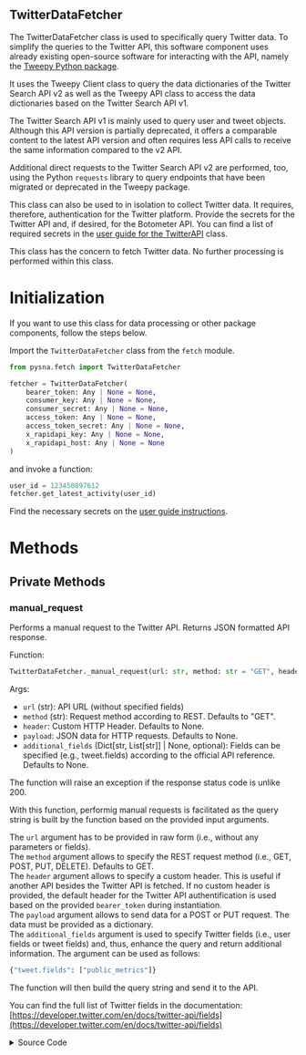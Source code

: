 TwitterDataFetcher
----------------

The TwitterDataFetcher class is used to specifically query Twitter data. To simplify
the queries to the Twitter API, this software component uses already existing
open-source software for interacting with the API, namely the [Tweepy Python package](https://github.com/tweepy/tweepy).

It uses the Tweepy Client class to query the data dictionaries of the Twitter
Search API v2 as well as the Tweepy API class to access the data dictionaries based
on the Twitter Search API v1.

The Twitter Search API v1 is mainly used to query user and tweet objects. Although this API version is partially deprecated, it offers a comparable content to the latest API version and often requires less API calls to receive the same information compared to the v2 API.

Additional direct requests to the Twitter Search
API v2 are performed, too, using the Python ```requests``` library to query endpoints
that have been migrated or deprecated in the Tweepy package.


This class can also be used to in isolation to collect Twitter data. It requires, therefore, authentication for the Twitter platform. Provide the secrets for the Twitter API and, if desired, for the Botometer API. You can find a list of required secrets in the [user guide for the TwitterAPI](../user-guide/overview/TwitterAPI.md) class.

This class has the concern to fetch Twitter data. No further processing is performed within this class.

# Initialization

If you want to use this class for data processing or other package components, follow the steps below.

Import the ```TwitterDataFetcher``` class from the ```fetch``` module.

```python
from pysna.fetch import TwitterDataFetcher

fetcher = TwitterDataFetcher(
    bearer_token: Any | None = None,
    consumer_key: Any | None = None,
    consumer_secret: Any | None = None,
    access_token: Any | None = None,
    access_token_secret: Any | None = None,
    x_rapidapi_key: Any | None = None,
    x_rapidapi_host: Any | None = None
)
```

and invoke a function:

```python
user_id = 123450897612
fetcher.get_latest_activity(user_id)
```

Find the necessary secrets on the [user guide instructions](../user-guide/overview/TwitterAPI.md#initialization).

# Methods

## Private Methods

### manual_request

Performs a manual request to the Twitter API. Returns JSON formatted API response.

Function:
```python
TwitterDataFetcher._manual_request(url: str, method: str = "GET", header: dict | None = None, payload: dict | None = None, additional_fields: Dict[str, List[str]] | None = None)
```

Args:

- ```url``` (str): API URL (without specified fields)  
- ```method``` (str): Request method according to REST. Defaults to "GET".  
- ``header``: Custom HTTP Header. Defaults to None.  
- ``payload``: JSON data for HTTP requests. Defaults to None.  
- ``additional_fields`` (Dict[str, List[str]] | None, optional): Fields can be specified (e.g., tweet.fields) according to the official API reference. Defaults to None.  

The function will raise an exception if the response status code is unlike 200.

With this function, performig manual requests is facilitated as the query string is built by the function based on the provided input arguments.

The ```url``` argument has to be provided in raw form (i.e., without any parameters or fields).  
The ```method``` argument allows to specify the REST request method (i.e., GET, POST, PUT, DELETE). Defaults to GET.  
The ```header``` argument allows to specify a custom header. This is useful if another API besides the Twitter API is fetched. If no custom header is provided, the default header for the Twitter API authentification is used based on the provided ```bearer_token``` during instantiation.  
The ```payload``` argument allows to send data for a POST or PUT request. The data must be provided as a dictionary.  
The ```additional_fields``` argument is used to specify Twitter fields (i.e., user fields or tweet fields) and, thus, enhance the query and return additional information. The argument can be used as follows:

```python
{"tweet.fields": ["public_metrics"]}
```

The function will then build the query string and send it to the API.

You can find the full list of Twitter fields in the documentation: [https://developer.twitter.com/en/docs/twitter-api/fields](https://developer.twitter.com/en/docs/twitter-api/fields)

<details>
<summary>Source Code</summary>
```python
def _manual_request(self, url: str, method: str = "GET", header: dict | None = None, payload: dict | None = None, additional_fields: Dict[str, List[str]] | None = None) -> dict:
    """Perform a manual request to the Twitter API.

    Args:
        url (str): API URL (without specified fields)
        method (str): Request method according to REST. Defaults to "GET".
        header (dict | None): Custom HTTP Header. Defaults to None.
        payload (dict | None): JSON data for HTTP requests. Defaults to None.
        additional_fields (Dict[str, List[str]] | None, optional): Fields can be specified (e.g., tweet.fields) according to the official API reference. Defaults to None.

    Raises:
        Exception: If status code != 200.

    Returns:
        dict: JSON formatted response of API request.
    """
    # if additional_fields were provided
    if additional_fields:
        # init empty string
        fields = "?"
        # create fields string dynamically for every field in additional_fields
        for field in additional_fields.keys():
            # e.g., in format "tweet.fields=lang,author_id"
            fields += f"{field}={','.join(additional_fields[field])}&"
        # append fields to url
        url += fields[:-1]
    if header is None:
        # set header
        header = {"Authorization": f"Bearer {self._bearer_token}"}
    response = requests.request(method=method, url=url, headers=header, json=payload)
    if response.status_code != 200:
        raise Exception("Request returned an error: {} {}".format(response.status_code, response.text))
    return response.json()
```
</details>

_____________

### paginate

Custom pagination function

It turns out that the pagination functions from the Tweepy Python packge are considerably slower than doing the pagination manually. For this reason, this function was designed.

Function:
```python
TwitterDataFetcher._paginate(func, params: Dict[str, str | int], limit: int | None = None, response_attribute: str = "data", page_attribute: str | None = None)
```

Args:

- ``func``: Function used for pagination
- ``params`` (Dict[str, str  |  int]): Dict containing request parameters. Must be of the form ``{'id': ..., 'limit': ..., 'pagination_token': ...}``
- ``limit`` (int | None, optional): Maximum number of results. Defaults to None, thus, no limit.
- ``response_attribute`` (str, optional): Attribute of the Response object. Defaults to "data". Options: ["data", "includes"]
- ``page_attribute`` (str, optional): The attribute that should be extracted for every entry of a page. Defaults to None.

The ``params`` argument is used to specify the parameters for the next page. Therefore, an ``id`` is needed as well as a key indicating the maximm number of results (i.e., ``limit``). ``None`` indicates that no limit is desired and, thus, all available results will be returned. The ``pagination_token`` key can be set to ``None`` initially. This pagination token will be reset during iteraion. In case, you wish to start from a different page than the first one, provide a pagination token. All parameters must be provided via a dictionary of the form:

```python
{"id": 1234456,
"limit": None, # no limit
"pagination_token": None}
```

The ``response_attribute`` argument specifies where to collect the data from the response. If ``data`` is specified, the results are received from the default attribute field of the response. If ``includes`` is specified, the results are obtained from the additional information provided by the Twitter fields.`

The ``page_attribute`` argument specifies what attribute should be extracted for every entry of a page. For instance, if this argument is set to ``id``, then the IDs will be extracted from every entry (e.g., user IDs of user objects).

Inside that function, a counter is incremented for every result that has been fetched. If the limit was reached, the function will break out the loop and will return immediately the obtained results. Otherwise, the function will check if last page was reached and will fetch the next page (if available).

<details>
<summary>Source Code</summary>
```python
def _paginate(self, func, params: Dict[str, str | int], limit: int | None = None, response_attribute: str = "data", page_attribute: str | None = None) -> list:
    """Pagination function

    Args:
        func: Function used for pagination
        params (Dict[str, str  |  int]): Dict containing request parameters. Should be of the form {'id': ..., 'max_results': ..., 'pagination_token': ...}
        limit (int | None, optional): Maximum number of results. Defaults to None, thus, no limit.
        response_attribute (str, optional): Attribute of the Response object. Defaults to "data". Options: ["data", "includes"]

    Raises:
        KeyError: 'id', 'max_results', and 'pagination_token' should be provided in the params dict.

    Returns:
        set: Results
    """
    # init counter
    counter = 0
    # init empty results set
    results = list()
    # set break out var
    break_out = False
    while not break_out:
        # make request
        response = func(**params)
        # if any data exists
        if response.__getattribute__(response_attribute) is not None:
            # iterate over response results
            for item in response.__getattribute__(response_attribute):
                # add result
                if page_attribute is None:
                    results.append(item)
                else:
                    results.append(item.__getattribute__(page_attribute))
                # increment counter
                counter += 1
                # if limit was reached, break
                if (limit is not None) and (counter == limit):
                    # set break_out var to true
                    break_out = True
                    break
            # if last page was reached
            if "next_token" not in response.meta:
                break
            # else, set new pagination token for next iteration
            else:
                params["pagination_token"] = response.meta["next_token"]
        # if no data exists, break
        else:
            break
    return results
```
</details>

_____________

## Twitter user related methods

### get_user_object

Request Twitter user object using Tweepy. The user object is fetched from the Twitter Search API v1. For this, the Tweepy API class is used.

Function:
```python
TwitterDataFetcher.get_user_object(user: str | int)
```

The function takes in either the user ID as string or integer or the user's unique screen name. It returns the requested API v1 user object.

The function handles the performed request based on what user identifier was given.

If the requested user has been suspended from Twitter, an error will be returned and a messeage will be logged to stdout.

<details>
<summary>Source Code</summary>
```python
def get_user_object(self, user: str | int) -> tweepy.models.User:
    """Request Twitter User Object via tweepy

    Args:
        user (str): Either User ID or screen name

    Returns:
        tweepy.User: Twitter User object from tweepy
    """
    try:
        # check if string for user1 is convertible to int in order to check for user ID or screen name
        if (isinstance(user, int)) or (user.isdigit()):
            # get profile for user by user ID
            user_obj = self.api.get_user(user_id=user)
        else:
            # get profile for user by screen name
            user_obj = self.api.get_user(screen_name=user)
    except tweepy.errors.Forbidden as e:
        # log to stdout
        log.error("403 Forbidden: access refused or access is not allowed.")
        # if user ID was provided
        if user.isdigit() or isinstance(user, int):
            url = f"https://api.twitter.com/2/users/{user}"
        else:
            # if screen name was provided
            url = f"https://api.twitter.com/2/users/by/username/{user}"
        response = self._manual_request(url)
        # if an error occured that says the user has been suspended
        if any("User has been suspended" in error["detail"] for error in response["errors"]):
            log.error("User has been suspended from Twitter. Requested user: {}".format(user))
            raise e
        else:
            raise e
    return user_obj
```
</details>

_____________

### get_user_follower_ids

Request Twitter follower IDs from user.

Function:
```python
TwitterDataFetcher.get_user_follower_ids(user: str | int)
```

This function takes in a Twitter user identifier (either ID or unique screen name). It returns all follower user IDs from the specified user as a set. Here, the ``tweepy.Cursor```is used for pagination.

The function handles the performed request based on what user identifier was given.

<details>
<summary>Source Code</summary>
```python
def get_user_follower_ids(self, user: str | int) -> Set[int]:
    """Request Twitter follower IDs from user

    Args:
        user (str | int): Either User ID or screen name.

    Returns:
        Set[int]: Array containing follower IDs
    """
    # check if string for user1 is convertible to int in order to check for user ID or screen name
    if (isinstance(user, int)) or (user.isdigit()):
        params = {"user_id": user}
    else:
        params = {"screen_name": user}

    follower_ids = list()
    for page in tweepy.Cursor(self.api.get_follower_ids, **params).pages():
        follower_ids.extend(page)
    return set(follower_ids)
```
</details>

_____________


### get_user_followee_ids

Request Twitter followee IDs from user.

Function:
```python
TwitterDataFetcher.get_user_followee_ids(user: str | int)
```

This function takes in a Twitter user identifier (i.e., either ID or unique screen name) and returns a set containing all IDs from the user's followees (AKA friends or follows).

The function handles the performed request based on what user identifier was given.

<details>
<summary>Source Code</summary>
```python
def get_user_followee_ids(self, user: str | int) -> Set[int]:
    """Request Twitter followee IDs from user

    Args:
        user (str): Either User ID or screen name.

    Returns:
        Set[int]: Array containing follow IDs
    """
    # check if string for user1 is convertible to int in order to check for user ID or screen name
    if (isinstance(user, int)) or (user.isdigit()):
        params = {"user_id": user}
    else:
        params = {"screen_name": user}

    followee_ids = list()
    for page in tweepy.Cursor(self.api.get_friend_ids, **params).pages():
        followee_ids.extend(page)
    return set(followee_ids)
```
</details>

_____________

### get_latest_activity

Returns latest user's activity by fetching the top element from its timeline.

Function:
```python
TwitterDataFetcher.get_latest_activity(user: str | int)
```

This function takes in a Twitter user identifier (i.e., either ID or unique screen name) and returns the latest activity from the user's timeline. Therefore, the [``_manual_request``](./TwitterDataFetcher.md#manual_request) function is used to request the [corresponding endpoint](https://developer.twitter.com/en/docs/twitter-api/v1/tweets/timelines/api-reference/get-statuses-user_timeline).

Often, this will be a tweet composed by the user itself. Then, all available data of that tweet will be returned as a dictionary.

The function handles the performed request based on what user identifier was given.

<details>
<summary>Source Code</summary>
```python
def get_latest_activity(self, user: str | int) -> dict:
    """Returns latest user's activity by fetching the top element from its timeline.

    Args:
        user (str | int): User ID or screen name.

    Returns:
        dict: Latest activity.
    """
    # if screen name was provided
    if (isinstance(user, str)) and (user.isdigit() is False):
        url = f"https://api.twitter.com/1.1/statuses/user_timeline.json?screen_name={user}&include_rts=true&trim_user=true&tweet_mode=extended"
    # else go with user ID
    else:
        url = f"https://api.twitter.com/1.1/statuses/user_timeline.json?user_id={user}&include_rts=true&trim_user=true&tweet_mode=extended"
    response_json = self._manual_request(url)
    # return the first item since timeline is sorted descending
    return response_json[0]
```
</details>

_____________

### get_latest_activity_date

Get latest activity date from specified user by fetching the top element from its timeline and extract the creation date.

Function:
```python
TwitterDataFetcher.get_latest_activity_date(user: str | int)
```

This function takes in a Twitter user identifier (i.e., either ID or unique screen name) and returns the latest activity date from the user's timeline. Therefore, the [``_manual_request``](./TwitterDataFetcher.md#manual_request) function is used to request the [corresponding endpoint](https://developer.twitter.com/en/docs/twitter-api/v1/tweets/timelines/api-reference/get-statuses-user_timeline).

The latest activity date is determined by fetching the latest activity from the user's timeline first, and then extracting the creation date. Usually, this will be a tweet composed by the user. If this is the case, the creation date of that tweet will be returned, representing the latest public available activity date.

<details>
<summary>Source Code</summary>
```python
def get_latest_activity_date(self, user: str | int) -> str:
    """Get latest activity date from specified user by fetching the top element from its timeline.

    Args:
        user (str | int): User ID or screen name.

    Returns:
        str: Activity date of latest activity.
    """
    # if screen name was provided
    if (isinstance(user, str)) and (user.isdigit() is False):
        url = f"https://api.twitter.com/1.1/statuses/user_timeline.json?screen_name={user}&include_rts=true&trim_user=true"
    # else go with user ID
    else:
        url = f"https://api.twitter.com/1.1/statuses/user_timeline.json?user_id={user}&include_rts=true&trim_user=true"
    response_json = self._manual_request(url)
    # return the first item since timeline is sorted descending
    return response_json[0]["created_at"]
```
</details>

_____________

### get_relationship

Get relationship between two Twitter users.

Function:
```python
TwitterDataFetcher.get_relationship(source_user: str | int, target_user: str | int)
```

The function takes in a source and a target user identifier. It uses the [Tweepy.API.get_friendship](https://docs.tweepy.org/en/stable/api.html#tweepy.API.get_friendship) function to get the relationship. Therefore, this function handles the performed query based on the provided user identifiers.

The function will return the parsed JSON relationship for the source and target user as a dictionary.

<details>
<summary>Source Code</summary>
```python
def get_relationship(self, source_user: str | int, target_user: str | int) -> dict:
    """Get relationship between two users.

    Args:
        user1 (str | int): Source user ID or screen name.
        user2 (str | int): Target user ID or screen name.

    Returns:
        dict: Unpacked tuple of JSON from tweepy Friendship model.

    Reference: https://developer.twitter.com/en/docs/twitter-api/v1/accounts-and-users/follow-search-get-users/api-reference/get-friendships-show#example-response
    """

    params = {"source_id": None, "source_screen_name": None, "target_id": None, "target_screen_name": None}
    # if source_user is int or a digit
    if (isinstance(source_user, int)) or (isinstance(source_user, str) and (source_user.isdigit())):
        params["source_id"] = source_user
    # else if screen name was provided
    elif (isinstance(source_user, str)) and (not source_user.isdigit()):
        params["source_screen_name"] = source_user
    else:
        log.error("No ID or username provided for {}".format(source_user))

    # if target_user is int or a digit
    if (isinstance(target_user, int)) or (isinstance(target_user, str) and (target_user.isdigit())):
        params["target_id"] = target_user
    # else if screen name was provided
    elif (isinstance(target_user, str)) and (not target_user.isdigit()):
        params["target_screen_name"] = target_user
    else:
        log.error("No ID or username provided for {}".format(target_user))

    relationship = self.api.get_friendship(**params)
    return {"source": relationship[0]._json, "target": relationship[1]._json}
```
</details>

_____________

### get_relationship_pairs

Creates pairs for each uniqie combination of provided users based on their relationship.

Function:
```python
TwitterDataFetcher.get_relationship_pairs(users: List[str | int])
```

This function takes in a list of user identifiers (i.e., IDs or unique screen names). It will create a pair of each combination of the provided users and returns their individual relationships.

For instance, if three users ``WWU_Muenster``, ``goetheuni``, ``UniKonstanz`` were provided, the pairs are determined as follows:

1. (``WWU_Muenster``, ``goetheuni``)
2. (``WWU_Muenster``, ``UniKonstanz``)
3. (``goetheuni``, ``WWU_Muenster``)
4. (``goetheuni``, ``UniKonstanz``)
5. (``UniKonstanz``, ``WWU_Muenster``)
6. (``UniKonstanz``, ``goehteuni``)

These pairs are set as dictionary keys. The respective relationships are stored as dictionary values.


<details>
<summary>Source Code</summary>
```python
def get_relationship_pairs(self, users: List[str | int]) -> dict:
    """Creates pairs for each unique combination of provided users based on their relationship.

    Args:
        users (List[str  |  int]): List of user IDs or screen names.

    Returns:
        dict: Pairs of users containing their relationship to each other.
    """
    # init emtpy relationships dict
    relationships = dict()
    # iterate over every pair combination of provided users
    for user in users:
        for other_user in users:
            if user != other_user:
                relationships[(user, other_user)] = self.get_relationship(source_user=user, target_user=other_user)
    return relationships
```
</details>

_____________


### get_liked_tweets_ids

Get (all) liked tweet IDs of the provided user.

Function:
```python
TwitterDataFetcher.get_liked_tweets_ids(user: str | int, limit: int | None = None)
```

Args:  

- ``user`` (str | int): User ID or screen name.
- ``limit`` (int | None): The maximum number of results to be returned. By default, each page will return the maximum number of results available.

This function uses the custom [``TwitterDataFetcher._paginate``](./TwitterDataFetcher.md#paginate) function to get the specified number of results. To get the tweet IDs, the [tweepy.Client.get_liked_tweets](https://docs.tweepy.org/en/stable/client.html#tweepy.Client.get_liked_tweets) function is used.

The function wil return a Python set of the IDs of the liked tweets by the user.

The function handles the performed request based on what user identifier was given.

<details>
<summary>Source Code</summary>
```python
def get_liked_tweets_ids(self, user: str | int, limit: int | None = None) -> list():
    """Get (all) liked Tweets of provided user.

    Args:
        user (str | int): User ID or screen name.
        limit (int | None): The maximum number of results to be returned. By default, each page will return the maximum number of results available.

    Returns:
        Set[int]: Tweet Objects of liked Tweets.
    """
    # if user ID was provided
    if (isinstance(user, int)) or (user.isdigit()):
        params = {"id": user, "max_results": 100, "pagination_token": None}
    else:
        user_obj = self.get_user_object(user)
        params = {"id": user_obj.id, "max_results": 100, "pagination_token": None}

    page_results = self._paginate(self.client.get_liked_tweets, params, limit=limit, page_attribute="id")
    return page_results
```
</details>

_____________

### get_composed_tweets_ids

Get (all) composed tweet IDs of provided user by pagination.

Function:
```python
TwitterDataFetcher.get_composed_tweets_ids(user: str | int, limit: int | None = None)
```

Args:  

- ``user`` (str | int): User ID or screen name.
- ``limit`` (int | None): The maximum number of results to be returned. By default, each page will return the maximum number of results available.

This function uses the custom [``TwitterDataFetcher._paginate``](./TwitterDataFetcher.md#paginate) function to get the specified number of results. To get the tweet IDs, the [tweepy.Client.get_users_tweets](https://docs.tweepy.org/en/stable/client.html?#tweepy.Client.get_users_tweets) function is used.

The function wil return a Python set of the IDs of the composed tweets by the user.

The function handles the performed request based on what user identifier was given.

<details>
<summary>Source Code</summary>
```python
def get_composed_tweets_ids(self, user: str | int, limit: int | None = None) -> list:
    """Get (all) composed Tweets of provided user by pagination.

    Args:
        user (str | int): User ID or screen name.
        limit (int | None): The maximum number of results to be returned. By default, each page will return the maximum number of results available.

    Returns:
        list: Tweet Objects of composed Tweets.
    """

    # user ID is required, if screen name was provided
    if (isinstance(user, str)) and (not user.isdigit()):
        user = self.get_user_object(user).id
    # set params
    params = {"id": user, "max_results": 100, "pagination_token": None}
    # get page results
    page_results = self._paginate(self.client.get_users_tweets, params, limit=limit, page_attribute="id")
    return page_results
```
</details>

_____________


### get_botometer_scores

Returns bot scores from the Botometer API for the specified Twitter account.

Function:
```python
TwitterDataFetcher.get_botometer_scores(user: str | int)
```

This function takes in a Twitter account identifier (i.e., ID or unique screen name.)

This function relies on the external [Botometer API](https://rapidapi.com/OSoMe/api/botometer-pro/details). To use this function, the corresponding RapidAPI secrets need to be provided. See the [secrets overview](../user-guide/overview/TwitterAPI.md#initialization) for more details.

The function gets the user's timeline first and takes the latest 100 tweets from its timeline. Then, this data is send via the ```payload`` argument of the [``TwitterDataFetcher._manual_request``](./TwitterDataFetcher.md#manual_request) function using a POST request. Then, the JSON response is returned.


<details>
<summary>Source Code</summary>
```python
def get_botometer_scores(self, user: str | int) -> dict:
    """Returns bot scores from the Botometer API for the specified Twitter user.

    Args:
        user (str | int): User ID or screen name.

    Returns:
        dict: The raw Botometer scores for the specified user.

    Reference: https://rapidapi.com/OSoMe/api/botometer-pro/details
    """
    if (self._x_rapidapi_key is None) or (self._x_rapidapi_host is None):
        raise ValueError("'X_RAPIDAPI_KEY' and 'X_RAPIDAPI_HOST' secrets for Botometer API need to be provided.")
    # get user object
    user_obj = self.get_user_object(user)
    # get user timeline
    timeline = list(map(lambda x: x._json, self.api.user_timeline(user_id=user_obj.id, count=200)))
    # get user data
    if timeline:
        user_data = timeline[0]["user"]
    else:
        user_data = user_obj._json
    screen_name = "@" + user_data["screen_name"]
    # get latest 100 Tweets
    tweets = list(map(lambda x: x._json, self.api.search_tweets(screen_name, count=100)))
    # set payload
    payload = {"mentions": tweets, "timeline": timeline, "user": user_data}
    # set header
    headers = {"content-type": "application/json", "X-RapidAPI-Key": self._x_rapidapi_key, "X-RapidAPI-Host": self._x_rapidapi_host}
    # set url
    url = "https://botometer-pro.p.rapidapi.com/4/check_account"
    # get results
    response = self._manual_request(url, "POST", headers, payload)
    return response
```
</details>

_____________


## Tweet related methods

### get_tweet_object

Request Twitter tweet object via tweepy.

Function:
```python
TwitterDataFetcher.get_tweet_object(tweet: str | int)
```

The function takes in either the tweet ID as string or integer. It returns the extended tweet object requested via the API v1 using the [tweepy.API.get_status](https://docs.tweepy.org/en/stable/api.html#tweepy.API.get_status) function.

If the requested tweet object has been deleted, an error will be returned and a messeage will be logged to stdout.

Reference: [https://developer.twitter.com/en/docs/twitter-api/v1/data-dictionary/object-model/tweet](https://developer.twitter.com/en/docs/twitter-api/v1/data-dictionary/object-model/tweet)


<details>
<summary>Source Code</summary>
```python
def get_tweet_object(self, tweet: str | int) -> tweepy.models.Status:
    """Request Twitter Tweet Object via tweepy

    Args:
        tweet (int | str): Tweet ID

    Returns:
        tweepy.models.Status: tweepy Status Model

    Reference: https://developer.twitter.com/en/docs/twitter-api/v1/data-dictionary/object-model/tweet
    """
    try:
        tweet_obj = self.api.get_status(tweet, include_entities=True, tweet_mode="extended")
    except tweepy.errors.NotFound as e:
        log.error("404 Not Found: Resource not found.")
        raise e
    except tweepy.errors.Forbidden as e:
        log.error("403 Forbidden: access refused or access is not allowed.")
        raise e
    return tweet_obj
```
</details>
_____________

### get_liking_users_ids

Get (all) liking users of provided tweet by pagination.

Function:

```python
TwitterDataFetcher.get_liking_users_ids(tweet_id: str | int, limit: int | None = None)
```

Args:

- ``tweet`` (str | int): Tweet ID.
- ``limit`` (int | None): The maximum number of results to be returned. By default, each page will return the maximum number of results available.

The function takes in the tweet ID as string or integer representation as well as the limit argument. If limit is none, all available results will be returned. It returns the user IDs of the users that liked the specified tweet.

This function uses the custom [``TwitterDataFetcher._paginate``](./TwitterDataFetcher.md#paginate) function to get the specified number of results. To get the user IDs, the [tweepy.Client.get_liking_users](https://docs.tweepy.org/en/stable/client.html?#tweepy.Client.get_liking_users) function is used.


<details>
<summary>Source Code</summary>
```python
def get_liking_users_ids(self, tweet_id: str | int, limit: int | None = None) -> list:
    """Get (all) liking users of provided Tweet by pagination.

    Args:
        tweet (str | int): Tweet ID.
        limit (int | None): The maximum number of results to be returned. By default, each page will return the maximum number of results available.

    Returns:
        Set[int]: User Objects as list.
    """
    # set params
    params = {"id": tweet_id, "max_results": 100, "pagination_token": None}
    # get page results
    page_results = self._paginate(self.client.get_liking_users, params, limit=limit, page_attribute="id")
    return page_results
```
</details>

_____________

### get_retweeters_ids

Get (all) retweeting users of provided tweet by pagination.

Function:
```python
TwitterDataFetcher.get_retweeters_ids(tweet_id: str | int, limit: int | None = None)
```

Args:

- ``tweet`` (str | int): Tweet ID.
- ``limit`` (int | None): The maximum number of results to be returned. By default, each page will return the maximum number of results available.

The function takes in the tweet ID as string or integer representation as well as the limit argument. If limit is none, all available results will be returned. It returns the user IDs of the users that retweeted the specified tweet.

This function uses the custom [``TwitterDataFetcher._paginate``](./TwitterDataFetcher.md#paginate) function to get the specified number of results. To get the user IDs, the [tweepy.Client.get_retweeters](https://docs.tweepy.org/en/stable/client.html?#tweepy.Client.get_retweeters) function is used.

<details>
<summary>Source Code</summary>
```python
def get_retweeters_ids(self, tweet_id: str | int, limit: int | None = None) -> list:
    """Get (all) retweeting users of provided Tweet by pagination.

    Args:
        tweet (str | int): Tweet ID.
        limit (int | None): The maximum number of results to be returned. By default, each page will return the maximum number of results available.

    Returns:
        Set[int]: User Objects of retweeting users.
    """
    params = {"id": tweet_id, "max_results": 100, "pagination_token": None}
    # get page results
    page_results = self._paginate(self.client.get_retweeters, params, limit=limit, page_attribute="id")
    return page_results
```
</details>

_____________

### get_quoting_users_ids

Get (all) quoting users of provided Tweet by pagination.

Function:

```python
TwitterDataFetcher.get_quoting_users_ids(tweet_id: str | int, limit: int | None = None)
```

Args:  

- ``tweet_id`` (str | int): Tweet ID.
- ``limit`` (int | None): The maximum number of results to be returned. By default, each page will return the maximum number of results available.

The function takes in the tweet ID as string or integer representation as well as the limit argument. If limit is none, all available results will be returned. It returns the user IDs of the users that quoted the specified tweet.

This function uses the custom [``TwitterDataFetcher._paginate``](./TwitterDataFetcher.md#paginate) function to get the specified number of results. To get the tweet objects, the [tweepy.Client.get_quote_tweets](https://docs.tweepy.org/en/stable/client.html?#tweepy.Client.get_quote_tweets) function is used. Then, the quoting users IDs are extracted from the additional information provided within the ``includes`` fields of each page. For more details, see the instructions on the [``TwitterDataFetcher._paginate``](./TwitterDataFetcher.md#paginate) function


<details>
<summary>Source Code</summary>
```python
def get_quoting_users_ids(self, tweet_id: str | int, limit: int | None = None) -> list:
    """Get (all) quoting users of provided Tweet by pagination.

    Args:
        tweet_id (str | int): Tweet ID.
        limit (int | None): The maximum number of results to be returned. By default, each page will return the maximum number of results available.

    Returns:
        list: User Objects of quoting users.
    """
    params = {"id": tweet_id, "max_results": 100, "pagination_token": None}
    # get page results
    page_results = self._paginate(self.client.get_quote_tweets, params, limit=limit, response_attribute="includes", page_attribute="id")
    return page_results
```
</details>

_____________

### get_context_annotations_and_entities

Get context annotations and entities from a tweet object.

Function:

```python
TwitterDataFetcher.get_context_annotations_and_entities(tweet_id: str | int)
```

The function takes in the tweet ID as string or integer representation.

The function returns the context annotations (e.g., topics) and named entities of the specified tweet. Therefore, it uses the [``TwitterDataFetcher._manual_request``](./TwitterDataFetcher.md#manual_request) function. The tweet fields for ``context_annotations`` and ``entities`` are set. If any context annotation or named entity exist, the JSON response of the request is returned, else ``None``.

Reference: [https://developer.twitter.com/en/docs/twitter-api/annotations/overview](https://developer.twitter.com/en/docs/twitter-api/annotations/overview)

<details>
<summary>Source Code</summary>
```python
def get_context_annotations_and_entities(self, tweet_id: str | int) -> dict | None:
    """Get context annotations and entities from a Tweet.

    Args:
        tweet_id (str | int): Tweet ID

    Returns:
        dict | None: context annotations and entities if available, else None.

    Reference: https://developer.twitter.com/en/docs/twitter-api/annotations/overview
    """
    url = f"https://api.twitter.com/2/tweets/{tweet_id}"
    response_json = self._manual_request(url, additional_fields={"tweet.fields": ["context_annotations", "entities"]})
    # if key is not awailable, return None
    if "context_annotations" or "entities" in response_json["data"]:
        return response_json["data"]
    else:
        return None
```
</details>

_____________

### get_public_metrics

Get public metrics from tweet object.

Function:
```python
TwitterDataFetcher.get_public_metrics(tweet_id: str | int)
```

The function takes in the tweet ID as string or integer representation.

The following public metrics are returned:  

- ``impressions_count`` (=views)
- ``quote_count``
- ``reply_count``
- ``retweet_count``
- ``favorite_count`` (=likes)

Here you can find an interpretation of the metrics: [https://developer.twitter.com/en/docs/twitter-api/metrics](https://developer.twitter.com/en/docs/twitter-api/metrics)


The function returns the public metrics of the tweet. Therefore, it uses the [``TwitterDataFetcher._manual_request``](./TwitterDataFetcher.md#manual_request) function. The tweet field for ``public_metrics`` is set. If any context annotation or named entity exist, the JSON response of the request is returned, else ``None``.

<details>
<summary>Source Code</summary>
```python
def get_public_metrics(self, tweet_id: str | int) -> dict:
    """Get public metrics from Tweet Object

    Args:
        tweet_id (str | int): Tweet ID

    Returns:
        dict: Available public metrics for specified Tweet.

    Metrics:
        - impressions_count (=views)
        - quote_count
        - reply_count
        - retweet_count
        - favorite_count (=likes)

    Reference: https://developer.twitter.com/en/docs/twitter-api/metrics
    """
    # set URL
    url = f"https://api.twitter.com/2/tweets/{tweet_id}"
    # make request
    response_json = self._manual_request(url, additional_fields={"tweet.fields": ["public_metrics"]})
    # get public metrics from JSON response
    public_metrics = response_json["data"]["public_metrics"]
    return public_metrics
```
</details>
_____________
